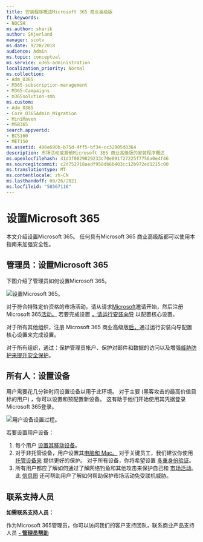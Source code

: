```yaml
---
title: 安装程序概述Microsoft 365 商业高级版
f1.keywords:
- NOCSH
ms.author: sharik
author: SKjerland
manager: scotv
ms.date: 9/20/2018
audience: Admin
ms.topic: conceptual
ms.service: o365-administration
localization_priority: Normal
ms.collection:
- Adm_O365
- M365-subscription-management
- M365-Campaigns
- m365solution-smb
ms.custom:
- Adm_O365
- Core_O365Admin_Migration
- MiniMaven
- MSB365
search.appverid:
- BCS160
- MET150
ms.assetid: 496e690b-b75d-4ff5-bf34-cc32905d0364
description: 市场活动或其他Microsoft 365 商业高级版的安装程序概述
ms.openlocfilehash: 41d3f0829829233c70e091f27225f7756a0e4f46
ms.sourcegitcommit: c2d752718aedf958db6b403cc12b972ed1215c00
ms.translationtype: MT
ms.contentlocale: zh-CN
ms.lasthandoff: 08/26/2021
ms.locfileid: "58567116"
---
```

# <a name="set-up-microsoft-365"></a>设置Microsoft 365

本文介绍设置Microsoft 365。 任何具有Microsoft 365 商业高级版都可以使用本指南来加强安全性。

## <a name="admins-set-up-microsoft-365"></a>管理员：设置Microsoft 365

下图介绍了管理员如何设置Microsoft 365。

![设置Microsoft 365。](../media/M365-democracy-SetUpProcess.png)

对于符合特殊定价资格的市场活动，请从请求[Microsoft](https://m365forcampaigns.microsoft.com/)邀请开始，然后注册Microsoft 365[活动。](m365-campaigns-sign-up.md) 若要完成设置 [，请运行安装向导](../business/set-up.md?toc=/microsoft-365/campaigns/toc.json) 以配置核心设置。

对于所有其他组织，注册 Microsoft 365 商业高级版[后，](../business-video/sign-up.md)通过运行安装向导配置核心设置来完成设置。 [](../business/set-up.md?toc=/microsoft-365/campaigns/toc.json)

对于所有组织，通过：保护管理员帐户、[](m365-campaigns-protect-admin-accounts.md)保护对邮件和数据的访问[](m365-campaigns-conditional-access.md)以及增强[威胁防护来提升安全保护](m365-campaigns-increase-protection.md)。

## <a name="everyone-set-up-your-devices"></a>所有人：设置设备

用户需要花几分钟时间设置设备以用于此环境。 对于主要 (黑客攻击的最高价值目标的用户) ，你可以设置和预配置新设备。 这有助于他们开始使用其凭据登录Microsoft 365登录。

![用户设备设置过程。](../media/m365-democracy-user-device-setup.png)
  
若要设置用户设备：

1. 每个用户 [设置其移动设备](../business/set-up-mobile-devices.md?toc=%2Fmicrosoft-365%2Fcampaigns%2Ftoc.json)。
2. 对于非托管设备，用户设置其[电脑和 Mac。](m365-campaigns-protect-pcs-macs.md)
对于关键员工，我们建议你使用 [托管设备来](../business/set-up-windows-devices.md?toc=/microsoft-365/campaigns/toc.json) 提供更好的保护。 对于所有设备，你将希望设置 [多重身份验证](m365-campaigns-multifactor-authenication.md)。
3. 所有用户都应了解如何通过了解网络钓鱼和其他攻击来保护自己和 [市场活动](m365-campaigns-phishing-and-attacks.md)。 此 [信息图](m365-campaigns-protect-campaign-infographic.md) 还可帮助用户了解如何帮助保护市场活动免受联机威胁。

## <a name="contact-support"></a>联系支持人员

 **如需联系支持人员：**
  
作为Microsoft 365管理员，你可以访问我们的客户支持团队，联系商业产品支持人员 **[- 管理员帮助](../business-video/get-help-support.md)**
